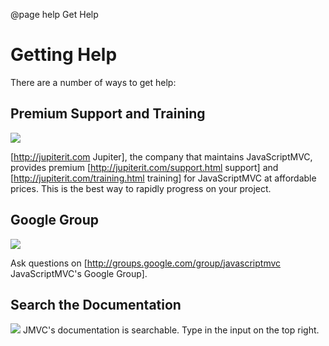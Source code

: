 @page help Get Help

<h1 class='addFavorite'>Getting Help</h1>
   There are a number of ways to get help:
<h2>Premium Support and Training</h2>
<a href='http://jupiterit.com/training.html' class='floatLeft'>
    <img src='http://wiki.javascriptmvc.com/wiki/images/b/b6/Supporter.png' class='noborder'/>
</a>
<p>

[http://jupiterit.com Jupiter], the company that maintains JavaScriptMVC,
provides premium [http://jupiterit.com/support.html support] and 
[http://jupiterit.com/training.html training] 
for JavaScriptMVC at affordable prices.  This is the best way to rapidly progress on
your project.

</p>
<h2  class='spaced'>Google Group</h2>
<a href='http://groups.google.com/group/javascriptmvc' class='floatLeft'>
    <img src='http://wiki.javascriptmvc.com/wiki/images/8/84/Discuss.png' class='noborder'/>
</a>

Ask questions on  [http://groups.google.com/group/javascriptmvc JavaScriptMVC's Google Group].


<h2  class='spaced'>Search the Documentation</h2>
<img src='http://wiki.javascriptmvc.com/wiki/images/a/ab/Support.png' class='floatLeft'/>
JMVC's documentation is searchable.  Type in the input on the top right.
